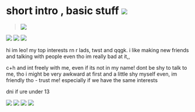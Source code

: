 # short intro , basic stuff ![](https://cdn.discordapp.com/attachments/1390632034866696262/1399815475986300938/f1322n.webp?ex=688a5f40&is=68890dc0&hm=9980c694f7b58fdcd4848b2f4ad996d59b69aacf9594f7805bd019b14e86b927&)
> ![](https://cdn.discordapp.com/attachments/1390632034866696262/1399807122652532887/Untitled26_20250729203336.png?ex=688a5779&is=688905f9&hm=03df32c59ce79004c0207b82df6e1c8b733409fdca0a7c4accae34c306557088&)

![](https://cdn.discordapp.com/attachments/1390632034866696262/1399813159312687264/hwdd6k.webp?ex=688a5d18&is=68890b98&hm=717953345ca3317cdb23648499498425d99d1808c4d13626c3a112ac946271cd&) ![](https://cdn.discordapp.com/attachments/1390632034866696262/1399813608115802124/30gzxa.webp?ex=688a5d83&is=68890c03&hm=40d759e4ccf922a44a43a0e4d5f4021ba224e243b00730ca9ac24eb1903fabf6&)
![](https://cdn.discordapp.com/attachments/1390632034866696262/1399814295944036389/e70.gif?ex=688a5e27&is=68890ca7&hm=057d1b04fdd4c645b4b0a419094aab2badb0d50dde5dcd714e7bde7834777bf6&)

hi im leo! my top interests rn r lads, twst and qqgk. i like making new friends and talking with people even tho im really bad at it,,

c+h and int freely with me, even if its not in my name! dont be shy to talk to me, tho i might be very awkward at first and a little shy myself even, im friendly tho - trust me! especially if we have the same interests

dni if ure under 13

![](https://cdn.discordapp.com/attachments/1390632034866696262/1399814689495584828/e107.png?ex=688a5e85&is=68890d05&hm=0f28cda3c41556c321d541a2e524938dedc8a8e969dd44022d50ad5eca659e78&) ![](https://cdn.discordapp.com/attachments/1390632034866696262/1399814668419334235/e43.gif?ex=688a5e80&is=68890d00&hm=c242dcaf7bb42c2953fd01c5fe5394b1a9cb6c19f17d7d5019131bf2bc5497de&) ![](https://cdn.discordapp.com/attachments/1390632034866696262/1399814685070721024/e123.png?ex=688a5e84&is=68890d04&hm=ca568d2cd1d853277cdff92629f8768c4ebf0cb3aefc190cc7657868fe215e5b&) ![](https://cdn.discordapp.com/attachments/1390632034866696262/1399817000976515222/Untitled551_20250729211247.png?ex=688a60ac&is=68890f2c&hm=3ae4af85a72148629953346e9fd0a62735ad1873aabd2bc4e3cfa31a12c4c737&)
